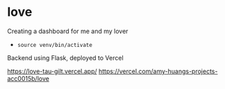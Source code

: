 # love
Creating a dashboard for me and my lover 

* `source venv/bin/activate`

Backend using Flask, deployed to Vercel

https://love-tau-gilt.vercel.app/
https://vercel.com/amy-huangs-projects-acc0015b/love
